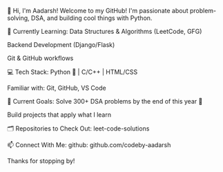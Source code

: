 👋 Hi, I'm Aadarsh!
Welcome to my GitHub! I'm passionate about problem-solving, DSA, and building cool things with Python.

🌱 Currently Learning:
Data Structures & Algorithms (LeetCode, GFG)

Backend Development (Django/Flask)

Git & GitHub workflows

💻 Tech Stack:
Python 🐍 | C/C++ | HTML/CSS 

Familiar with: Git, GitHub, VS Code

📌 Current Goals:
Solve 300+ DSA problems by the end of this year 🚀

Build projects that apply what I learn

🗂️ Repositories to Check Out:
leet-code-solutions

📫 Connect With Me:
github: github.com/codeby-aadarsh

Thanks for stopping by!

<!---
codedby-aadarsh/codedby-aadarsh is a ✨ special ✨ repository because its `README.md` (this file) appears on your GitHub profile.
You can click the Preview link to take a look at your changes.
--->
